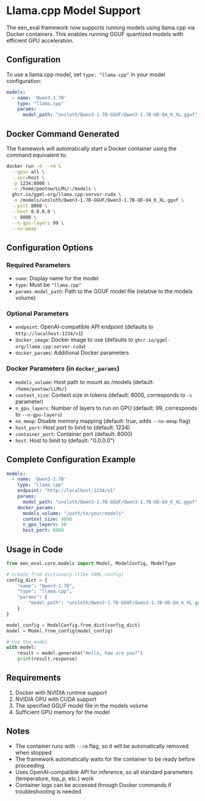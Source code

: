 # Llama.cpp Model Support

The een_eval framework now supports running models using llama.cpp via Docker containers. This enables running GGUF quantized models with efficient GPU acceleration.

## Configuration

To use a llama.cpp model, set `type: "llama.cpp"` in your model configuration:

```yaml
models:
  - name: 'Qwen3-1.7B'
    type: "llama.cpp"
    params:
      model_path: "unsloth/Qwen3-1.7B-GGUF/Qwen3-1.7B-UD-Q4_K_XL.gguf"
```

## Docker Command Generated

The framework will automatically start a Docker container using the command equivalent to:

```bash
docker run -d --rm \
  --gpus all \
  --ipc=host \
  -p 1234:8000 \
  -v /home/pootow/LLMs/:/models \
  ghcr.io/ggml-org/llama.cpp:server-cuda \
  -m /models/unsloth/Qwen3-1.7B-GGUF/Qwen3-1.7B-UD-Q4_K_XL.gguf \
  --port 8000 \
  --host 0.0.0.0 \
  -c 8000 \
  --n-gpu-layers 99 \
  --no-mmap
```

## Configuration Options

### Required Parameters
- `name`: Display name for the model
- `type`: Must be `"llama.cpp"`
- `params.model_path`: Path to the GGUF model file (relative to the models volume)

### Optional Parameters
- `endpoint`: OpenAI-compatible API endpoint (defaults to `http://localhost:1234/v1`)
- `docker_image`: Docker image to use (defaults to `ghcr.io/ggml-org/llama.cpp:server-cuda`)
- `docker_params`: Additional Docker parameters

### Docker Parameters (in `docker_params`)
- `models_volume`: Host path to mount as /models (default: `/home/pootow/LLMs/`)
- `context_size`: Context size in tokens (default: 8000, corresponds to `-c` parameter)
- `n_gpu_layers`: Number of layers to run on GPU (default: 99, corresponds to `--n-gpu-layers`)
- `no_mmap`: Disable memory mapping (default: true, adds `--no-mmap` flag)
- `host_port`: Host port to bind to (default: 1234)
- `container_port`: Container port (default: 8000)
- `host`: Host to bind to (default: "0.0.0.0")

## Complete Configuration Example

```yaml
models:
  - name: 'Qwen3-1.7B'
    type: "llama.cpp"
    endpoint: "http://localhost:1234/v1"
    params:
      model_path: "unsloth/Qwen3-1.7B-GGUF/Qwen3-1.7B-UD-Q4_K_XL.gguf"
    docker_params:
      models_volume: "/path/to/your/models"
      context_size: 4096
      n_gpu_layers: 50
      host_port: 8080
```

## Usage in Code

```python
from een_eval.core.models import Model, ModelConfig, ModelType

# Create from dictionary (like YAML config)
config_dict = {
    "name": "Qwen3-1.7B",
    "type": "llama.cpp",
    "params": {
        "model_path": "unsloth/Qwen3-1.7B-GGUF/Qwen3-1.7B-UD-Q4_K_XL.gguf"
    }
}

model_config = ModelConfig.from_dict(config_dict)
model = Model.from_config(model_config)

# Use the model
with model:
    result = model.generate("Hello, how are you?")
    print(result.response)
```

## Requirements

1. Docker with NVIDIA runtime support
2. NVIDIA GPU with CUDA support
3. The specified GGUF model file in the models volume
4. Sufficient GPU memory for the model

## Notes

- The container runs with `--rm` flag, so it will be automatically removed when stopped
- The framework automatically waits for the container to be ready before proceeding
- Uses OpenAI-compatible API for inference, so all standard parameters (temperature, top_p, etc.) work
- Container logs can be accessed through Docker commands if troubleshooting is needed
